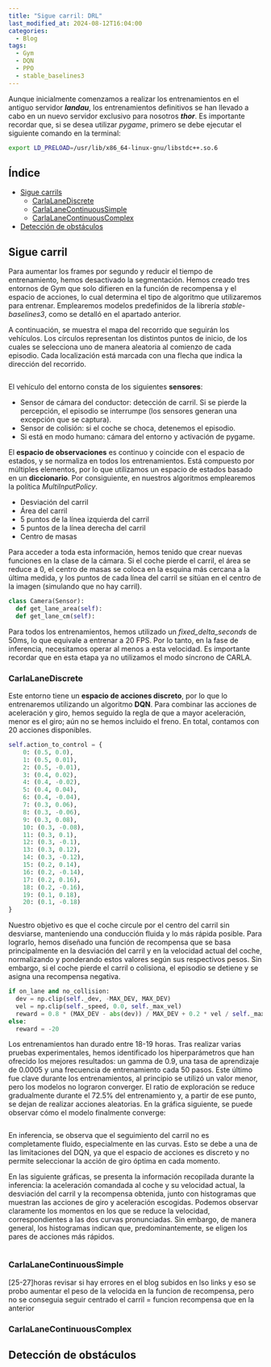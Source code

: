 ```yaml
---
title: "Sigue carril: DRL"
last_modified_at: 2024-08-12T16:04:00
categories:
  - Blog
tags:
  - Gym
  - DQN
  - PPO
  - stable_baselines3
---
```


Aunque inicialmente comenzamos a realizar los entrenamientos en el antiguo servidor ***landau***, los entrenamientos definitivos se han llevado a cabo en un nuevo servidor exclusivo para nosotros ***thor***. Es importante recordar que, si se desea utilizar *pygame*, primero se debe ejecutar el siguiente comando en la terminal:
```bash
export LD_PRELOAD=/usr/lib/x86_64-linux-gnu/libstdc++.so.6
```

## Índice
- [Sigue carrils](#sigue-carril)
  - [CarlaLaneDiscrete](#carlalanediscrete)
  - [CarlaLaneContinuousSimple](#carlalanecontinuoussimple)
  - [CarlaLaneContinuousComplex](#carlalanecontinuouscomplex)
- [Detección de obstáculos](#detección-de-obstáculos)

## Sigue carril

Para aumentar los frames por segundo y reducir el tiempo de entrenamiento, hemos desactivado la segmentación. Hemos creado tres entornos de Gym que solo difieren en la función de recompensa y el espacio de acciones, lo cual determina el tipo de algoritmo que utilizaremos para entrenar. Emplearemos modelos predefinidos de la librería *stable-baselines3*, como se detalló en el apartado anterior.

A continuación, se muestra el mapa del recorrido que seguirán los vehículos. Los círculos representan los distintos puntos de inicio, de los cuales se selecciona uno de manera aleatoria al comienzo de cada episodio. Cada localización está marcada con una flecha que indica la dirección del recorrido.
<figure class="align-center" style="max-width: 100%">
  <img src="{{ site.url }}{{ site.baseurl }}/images/follow_lane_deepRL/map.jpeg" alt="">
</figure>

El vehículo del entorno consta de los siguientes **sensores**:
- Sensor de cámara del conductor: detección de carril. Si se pierde la percepción, el episodio se interrumpe (los sensores generan una excepción que se captura).
- Sensor de colisión: si el coche se choca, detenemos el episodio.
- Si está en modo humano: cámara del entorno y activación de pygame.

El **espacio de observaciones** es continuo y coincide con el espacio de estados, y se normaliza en todos los entrenamientos. Está compuesto por múltiples elementos, por lo que utilizamos un espacio de estados basado en un **diccionario**. Por consiguiente, en nuestros algoritmos emplearemos la política *MultiInputPolicy*.
- Desviación del carril
- Área del carril
- 5 puntos de la línea izquierda del carril
- 5 puntos de la línea derecha del carril
- Centro de masas

Para acceder a toda esta información, hemos tenido que crear nuevas funciones en la clase de la cámara. Si el coche pierde el carril, el área se reduce a 0, el centro de masas se coloca en la esquina más cercana a la última medida, y los puntos de cada línea del carril se sitúan en el centro de la imagen (simulando que no hay carril).
```python
class Camera(Sensor):     
  def get_lane_area(self):
  def get_lane_cm(self):
```

Para todos los entrenamientos, hemos utilizado un *fixed_delta_seconds* de 50ms, lo que equivale a entrenar a 20 FPS. Por lo tanto, en la fase de inferencia, necesitamos operar al menos a esta velocidad. Es importante recordar que en esta etapa ya no utilizamos el modo síncrono de CARLA.

### CarlaLaneDiscrete

Este entorno tiene un **espacio de acciones discreto**, por lo que lo entrenaremos utilizando un algoritmo **DQN**. Para combinar las acciones de aceleración y giro, hemos seguido la regla de que a mayor aceleración, menor es el giro; aún no se hemos incluido el freno. En total, contamos con 20 acciones disponibles.
```python
self.action_to_control = {
    0: (0.5, 0.0),
    1: (0.5, 0.01), 
    2: (0.5, -0.01),
    3: (0.4, 0.02),
    4: (0.4, -0.02),
    5: (0.4, 0.04),
    6: (0.4, -0.04),
    7: (0.3, 0.06),
    8: (0.3, -0.06),
    9: (0.3, 0.08),
    10: (0.3, -0.08),
    11: (0.3, 0.1),
    12: (0.3, -0.1),
    13: (0.3, 0.12),
    14: (0.3, -0.12),
    15: (0.2, 0.14),
    16: (0.2, -0.14),
    17: (0.2, 0.16),
    18: (0.2, -0.16),
    19: (0.1, 0.18),
    20: (0.1, -0.18)
}
```

Nuestro objetivo es que el coche circule por el centro del carril sin desviarse, manteniendo una conducción fluida y lo más rápida posible. Para lograrlo, hemos diseñado una función de recompensa que se basa principalmente en la desviación del carril y en la velocidad actual del coche, normalizando y ponderando estos valores según sus respectivos pesos. Sin embargo, si el coche pierde el carril o colisiona, el episodio se detiene y se asigna una recompensa negativa.
```python
if on_lane and no_collision: 
  dev = np.clip(self._dev, -MAX_DEV, MAX_DEV)
  vel = np.clip(self._speed, 0.0, self._max_vel) 
  reward = 0.8 * (MAX_DEV - abs(dev)) / MAX_DEV + 0.2 * vel / self._max_vel
else:
  reward = -20
```

Los entrenamientos han durado entre 18-19 horas. Tras realizar varias pruebas experimentales, hemos identificado los hiperparámetros que han ofrecido los mejores resultados: un gamma de 0.9, una tasa de aprendizaje de 0.0005 y una frecuencia de entrenamiento cada 50 pasos. Este último fue clave durante los entrenamientos, al principio se utilizó un valor menor, pero los modelos no lograron converger. El ratio de exploración se reduce gradualmente durante el 72.5% del entrenamiento y, a partir de ese punto, se dejan de realizar acciones aleatorias. En la gráfica siguiente, se puede observar cómo el modelo finalmente converge:
<figure class="align-center" style="max-width: 100%">
  <img src="{{ site.url }}{{ site.baseurl }}/images/follow_lane_deepRL/CarlaLaneDiscrete/train.png" alt="">
</figure>

En inferencia, se observa que el seguimiento del carril no es completamente fluido, especialmente en las curvas. Esto se debe a una de las limitaciones del DQN, ya que el espacio de acciones es discreto y no permite seleccionar la acción de giro óptima en cada momento.


En las siguiente gráficas, se presenta la información recopilada durante la inferencia: la aceleración comandada al coche y su velocidad actual, la desviación del carril y la recompensa obtenida, junto con histogramas que muestran las acciones de giro y aceleración escogidas. Podemos observar claramente los momentos en los que se reduce la velocidad, correspondientes a las dos curvas pronunciadas. Sin embargo, de manera general, los histogramas indican que, predominantemente, se eligen los pares de acciones más rápidos.
<figure class="align-center" style="max-width: 100%">
  <img src="{{ site.url }}{{ site.baseurl }}/images/follow_lane_deepRL/CarlaLaneDiscrete/inference.png" alt="">
</figure>

### CarlaLaneContinuousSimple

[25-27]horas
revisar si hay errores en el blog subidos en lso links y eso
se probo aumentar el peso de la velocida en la funcion de recompensa, pero no se conseguia seguir centrado el carril
= funcion recompensa que en la anterior

### CarlaLaneContinuousComplex

## Detección de obstáculos